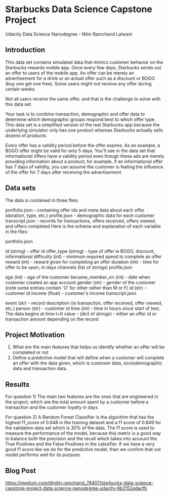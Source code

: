 # Starbucks Data Science Capstone Project
Udacity Data Science Nanodegree - Nitin Ramchand Lalwani

## Introduction
This data set contains simulated data that mimics customer behavior on the Starbucks rewards mobile app. Once every few days, Starbucks sends out an offer to users of the mobile app. An offer can be merely an advertisement for a drink or an actual offer such as a discount or BOGO (buy one get one free). Some users might not receive any offer during certain weeks.

Not all users receive the same offer, and that is the challenge to solve with this data set.

Your task is to combine transaction, demographic and offer data to determine which demographic groups respond best to which offer type. This data set is a simplified version of the real Starbucks app because the underlying simulator only has one product whereas Starbucks actually sells dozens of products.

Every offer has a validity period before the offer expires. As an example, a BOGO offer might be valid for only 5 days. You'll see in the data set that informational offers have a validity period even though these ads are merely providing information about a product; for example, if an informational offer has 7 days of validity, you can assume the customer is feeling the influence of the offer for 7 days after receiving the advertisement.

## Data sets

The data is contained in three files:

portfolio.json - containing offer ids and meta data about each offer (duration, type, etc.)
profile.json - demographic data for each customer
transcript.json - records for transactions, offers received, offers viewed, and offers completed
Here is the schema and explanation of each variable in the files:

portfolio.json

id (string) - offer id
offer_type (string) - type of offer ie BOGO, discount, informational
difficulty (int) - minimum required spend to complete an offer
reward (int) - reward given for completing an offer
duration (int) - time for offer to be open, in days
channels (list of strings)
profile.json

age (int) - age of the customer
became_member_on (int) - date when customer created an app account
gender (str) - gender of the customer (note some entries contain 'O' for other rather than M or F)
id (str) - customer id
income (float) - customer's income
transcript.json

event (str) - record description (ie transaction, offer received, offer viewed, etc.)
person (str) - customer id
time (int) - time in hours since start of test. The data begins at time t=0
value - (dict of strings) - either an offer id or transaction amount depending on the record

## Project Motivation

1) What are the main features that helps us identify whether an offer will be completed or not
2) Define a predictive model that will define when a customer will complete an offer with the data given, which is customer data, sociodemographic data and transaction data.

## Results

For question 1)
The main two features are the ones that are engineered in the project, which are the total amount spent by a customer before a transaction and the customer loyalty in days

For question 2) 
A Random Forest Classifier is the algorithm that has the highest f1_score of 0.848 in the training dataset and a f1 score of 0.849 for the validation data set which is 30% of the data. The f1 score is used to measure the performance of the model, because this metric is a good way to balance both the precision and the recall which takes into account the True Positives and the False Positives in the calssifier. If we have a very good f1 score like we do for the predictive model, then we confirm that out model performs well for its purpose. 


## Blog Post

https://medium.com/@nitin.ramchand_78407/starbucks-data-science-capstone-project-data-science-nanodegree-udacity-6b2152adacfb
